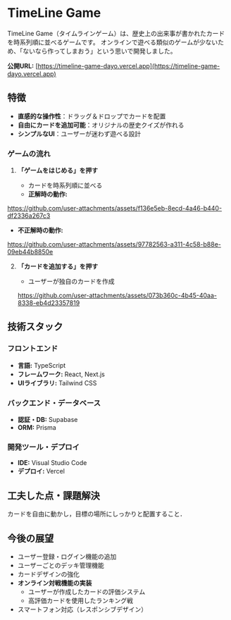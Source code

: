 # TimeLine Game

TimeLine Game（タイムラインゲーム）は、歴史上の出来事が書かれたカードを時系列順に並べるゲームです。
オンラインで遊べる類似のゲームが少ないため、「ないなら作ってしまおう」という思いで開発しました。

**公開URL:** [https://timeline-game-dayo.vercel.app](https://timeline-game-dayo.vercel.app)

## 特徴

- **直感的な操作性**：ドラッグ＆ドロップでカードを配置
- **自由にカードを追加可能**：オリジナルの歴史クイズが作れる
- **シンプルなUI**：ユーザーが迷わず遊べる設計

### ゲームの流れ

1. **「ゲームをはじめる」を押す**

   - カードを時系列順に並べる
   - **正解時の動作:**
     
https://github.com/user-attachments/assets/f136e5eb-8ecd-4a46-b440-df2336a267c3

   - **不正解時の動作:**

https://github.com/user-attachments/assets/97782563-a311-4c58-b88e-09eb44b8850e


2. **「カードを追加する」を押す**
   - ユーザーが独自のカードを作成

   https://github.com/user-attachments/assets/073b360c-4b45-40aa-8338-eb4d23357819


## 技術スタック

### フロントエンド

- **言語:** TypeScript
- **フレームワーク:** React, Next.js
- **UIライブラリ:** Tailwind CSS

### バックエンド・データベース

- **認証・DB:** Supabase
- **ORM:** Prisma

### 開発ツール・デプロイ

- **IDE:** Visual Studio Code
- **デプロイ:** Vercel

## 工夫した点・課題解決

カードを自由に動かし，目標の場所にしっかりと配置すること．

## 今後の展望

- ユーザー登録・ログイン機能の追加
- ユーザーごとのデッキ管理機能
- カードデザインの強化
- **オンライン対戦機能の実装**
  - ユーザーが作成したカードの評価システム
  - 高評価カードを使用したランキング戦
- スマートフォン対応（レスポンシブデザイン）
